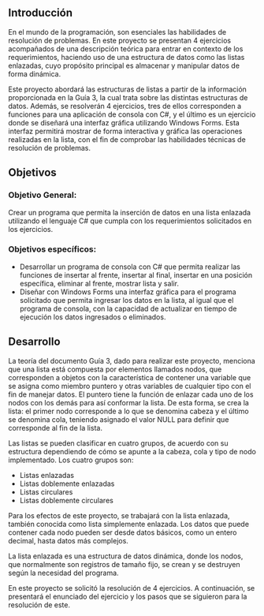 ## Introducción

En el mundo de la programación, son esenciales las habilidades de resolución de problemas. En este proyecto se presentan 4 ejercicios acompañados de una descripción teórica para entrar en contexto de los requerimientos, haciendo uso de una estructura de datos como las listas enlazadas, cuyo propósito principal es almacenar y manipular datos de forma dinámica.

Este proyecto abordará las estructuras de listas a partir de la información proporcionada en la Guía 3, la cual trata sobre las distintas estructuras de datos. Además, se resolverán 4 ejercicios, tres de ellos corresponden a funciones para una aplicación de consola con C#, y el último es un ejercicio donde se diseñará una interfaz gráfica utilizando Windows Forms. Esta interfaz permitirá mostrar de forma interactiva y gráfica las operaciones realizadas en la lista, con el fin de comprobar las habilidades técnicas de resolución de problemas.

## Objetivos

### Objetivo General:
Crear un programa que permita la inserción de datos en una lista enlazada utilizando el lenguaje C# que cumpla con los requerimientos solicitados en los ejercicios.

### Objetivos específicos:
- Desarrollar un programa de consola con C# que permita realizar las funciones de insertar al frente, insertar al final, insertar en una posición específica, eliminar al frente, mostrar lista y salir.
- Diseñar con Windows Forms una interfaz gráfica para el programa solicitado que permita ingresar los datos en la lista, al igual que el programa de consola, con la capacidad de actualizar en tiempo de ejecución los datos ingresados o eliminados.

## Desarrollo

La teoría del documento Guía 3, dado para realizar este proyecto, menciona que una lista está compuesta por elementos llamados nodos, que corresponden a objetos con la característica de contener una variable que se asigna como miembro puntero y otras variables de cualquier tipo con el fin de manejar datos. El puntero tiene la función de enlazar cada uno de los nodos con los demás para así conformar la lista. De esta forma, se crea la lista: el primer nodo corresponde a lo que se denomina cabeza y el último se denomina cola, teniendo asignado el valor NULL para definir que corresponde al fin de la lista.

Las listas se pueden clasificar en cuatro grupos, de acuerdo con su estructura dependiendo de cómo se apunte a la cabeza, cola y tipo de nodo implementado. Los cuatro grupos son:

- Listas enlazadas
- Listas doblemente enlazadas
- Listas circulares
- Listas doblemente circulares

Para los efectos de este proyecto, se trabajará con la lista enlazada, también conocida como lista simplemente enlazada. Los datos que puede contener cada nodo pueden ser desde datos básicos, como un entero decimal, hasta datos más complejos.

La lista enlazada es una estructura de datos dinámica, donde los nodos, que normalmente son registros de tamaño fijo, se crean y se destruyen según la necesidad del programa.

En este proyecto se solicitó la resolución de 4 ejercicios. A continuación, se presentará el enunciado del ejercicio y los pasos que se siguieron para la resolución de este.
